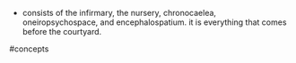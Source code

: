 - consists of the infirmary, the nursery, chronocaelea, oneiropsychospace, and encephalospatium. it is everything that comes before the courtyard.

#concepts